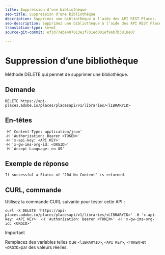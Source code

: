 ```yaml
---
title: Suppression d’une bibliothèque
seo-title: Suppression d’une bibliothèque
description: Supprimez une bibliothèque à l’aide des API REST Places.
seo-description: Supprimez une bibliothèque à l’aide des API REST Places.
translation-type: tm+mt
source-git-commit: ef3d77eba407013e1f701ed001ef9ab7b3818e07

---
```



# Suppression d’une bibliothèque

Méthode DELETE qui permet de supprimer une bibliothèque.

## Demande

```text
DELETE https://api-places.adobe.io/places/placesapi/v1/libraries/<lIBRARYID>
```

## En-têtes

```text
-H' Content-Type: application/json'  
-H 'Authorization: Bearer <TOKEN>'  
-H 'x-api-key: <API KEY>'  
-H 'x-gw-ims-org-id: <ORGID>'  
-H 'Accept-Language: en-US'
```

## Exemple de réponse

```text
If successful a Status of "204 No Content" is returned.
```

## CURL, commande

Utilisez la commande CURL suivante pour tester cette API :

```text
curl -X DELETE 'https://api-places.adobe.io/places/placesapi/v1/libraries/<LIBRARYID>' -H 'x-api-key: <API KEY>' -H 'Authorization: Bearer <TOKEN>' -H 'x-gw-ims-org-id: <ORGID>'
```

>[!IMPORTANT]
>
>Remplacez des variables telles que `<lIBRARYID>`, `<API KEY>`, `<TOKEN>`et `<ORGID>`par des valeurs réelles.

